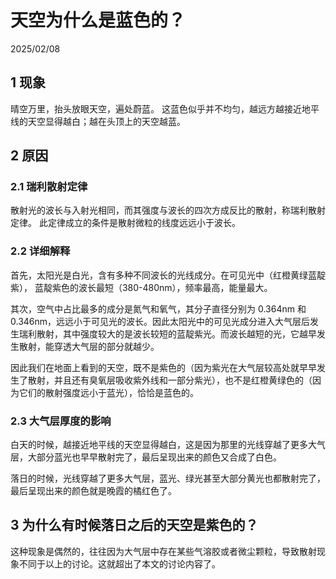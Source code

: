 # 天空为什么是蓝色的？

2025/02/08

## 1 现象

晴空万里，抬头放眼天空，遍处蔚蓝。
这蓝色似乎并不均匀，越远方越接近地平线的天空显得越白；越在头顶上的天空越蓝。

## 2 原因

### 2.1 瑞利散射定律

散射光的波长与入射光相同，而其强度与波长的四次方成反比的散射，称瑞利散射定律。
此定律成立的条件是散射微粒的线度远远小于波长。

### 2.2 详细解释

首先，太阳光是白光，含有多种不同波长的光线成分。在可见光中（红橙黄绿蓝靛紫），
蓝靛紫色的波长最短（380-480nm），频率最高，能量最大。

其次，空气中占比最多的成分是氮气和氧气，其分子直径分别为 0.364nm 和 0.346nm，远远小于可见光的波长。因此太阳光中的可见光成分进入大气层后发生瑞利散射，其中强度较大的是波长较短的蓝靛紫光。而波长越短的光，它越早发生散射，能穿透大气层的部分就越少。

因此我们在地面上看到的天空，既不是紫色的（因为紫光在大气层较高处就早早发生了散射，并且还有臭氧层吸收紫外线和一部分紫光），也不是红橙黄绿色的（因为它们的散射强度远小于蓝光），恰恰是蓝色的。

### 2.3 大气层厚度的影响

白天的时候，越接近地平线的天空显得越白，这是因为那里的光线穿越了更多大气层，大部分蓝光也早早散射完了，最后呈现出来的颜色又合成了白色。

落日的时候，光线穿越了更多大气层，蓝光、绿光甚至大部分黄光也都散射完了，最后呈现出来的颜色就是晚霞的橘红色了。

## 3 为什么有时候落日之后的天空是紫色的？

这种现象是偶然的，往往因为大气层中存在某些气溶胶或者微尘颗粒，导致散射现象不同于以上的讨论。这就超出了本文的讨论内容了。
